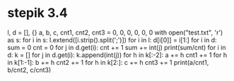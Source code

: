 # stepik 3.4

l, d = [], {}
a, b, c, cnt1, cnt2, cnt3 = 0, 0, 0, 0, 0, 0
with open("test.txt", 'r') as s:
    for i in s:
        l.extend([i.strip().split(';')])
for i in l:
    d[i[0]] = i[1:]
for i in d:
    sum = 0
    cnt = 0
    for j in d.get(i):
       cnt += 1
       sum += int(j)
    print(sum/cnt)
for i in d:
    k = []
    for j in d.get(i):
        k.append(int(j))
    for h in k[:-2]:
            a += h
            cnt1 += 1
    for h in k[1:-1]:
            b += h
            cnt2 += 1
    for h in k[2:]:
            c += h
            cnt3 += 1
print(a/cnt1, b/cnt2, c/cnt3)

